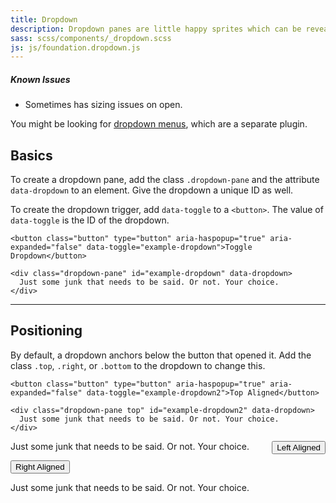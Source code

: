 ```yaml
---
title: Dropdown
description: Dropdown panes are little happy sprites which can be revealed on click or hover.
sass: scss/components/_dropdown.scss
js: js/foundation.dropdown.js
---
```


<div class="alert callout">
  <h5>Known Issues</h5>
  <ul>
    <li>Sometimes has sizing issues on open.</li>
  </ul>
</div>

<div class="primary callout">
  <p>You might be looking for <a href="dropdown-menu.html">dropdown menus</a>, which are a separate plugin.</p>
</div>

## Basics

To create a dropdown pane, add the class `.dropdown-pane` and the attribute `data-dropdown` to an element. Give the dropdown a unique ID as well.

To create the dropdown trigger, add `data-toggle` to a `<button>`. The value of `data-toggle` is the ID of the dropdown.

```html_example
<button class="button" type="button" aria-haspopup="true" aria-expanded="false" data-toggle="example-dropdown">Toggle Dropdown</button>

<div class="dropdown-pane" id="example-dropdown" data-dropdown>
  Just some junk that needs to be said. Or not. Your choice.
</div>
```

---

## Positioning

By default, a dropdown anchors below the button that opened it. Add the class `.top`, `.right`, or `.bottom` to the dropdown to change this.

```html_example
<button class="button" type="button" aria-haspopup="true" aria-expanded="false" data-toggle="example-dropdown2">Top Aligned</button>

<div class="dropdown-pane top" id="example-dropdown2" data-dropdown>
  Just some junk that needs to be said. Or not. Your choice.
</div>
```

<button class="button" type="button" aria-haspopup="true" aria-expanded="false" data-toggle="example-dropdown3" style="float: right;">Left Aligned</button>
<div class="dropdown-pane left" id="example-dropdown3" data-dropdown>
  Just some junk that needs to be said. Or not. Your choice.
</div>

<button class="button" type="button" aria-haspopup="true" aria-expanded="false" data-toggle="example-dropdown4">Right Aligned</button>
<div class="dropdown-pane right" id="example-dropdown4" data-dropdown>
  Just some junk that needs to be said. Or not. Your choice.
</div>
